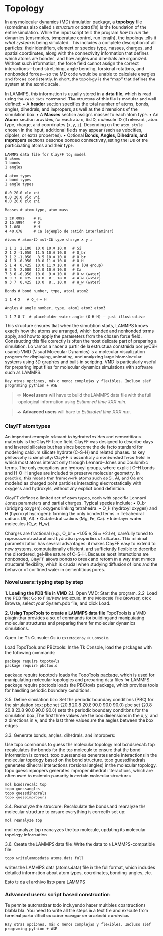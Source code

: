 # Topology

In any molecular dynamics (MD) simulation package, a **topology** file (sometimes also called a _structure_ or _data file_) is the foundation of the entire simulation. While the input script tells the program _how to run_ the dynamics (ensembles, temperature control, run length), the topology tells it _what system_ is being simulated. This includes a complete description of all particles: their identifiers, element or species type, masses, charges, and spatial coordinates, along with the connectivity information that defines which atoms are bonded, and how angles and dihedrals are organized. Without such information, the force field cannot assign the correct interactions—bond stretching, angle bending, torsional rotations, and nonbonded forces—so the MD code would be unable to calculate energies and forces consistently. In short, the topology is the “map” that defines the system at the atomic scale.

In LAMMPS, this information is usually stored in a **data file**, which is read using the `read_data` command. The structure of this file is modular and well defined:
	•	A **header** section specifies the total number of atoms, bonds, angles, dihedrals, and impropers, as well as the dimensions of the simulation box.
	•	A **Masses** section assigns masses to each atom type.
	•	An **Atoms** section provides, for each atom, its ID, molecule ID (if relevant), atom type, charge, and coordinates (x, y, z). Depending on the `atom_style` chosen in the input, additional fields may appear (such as velocities, dipoles, or extra properties).
	•	Optional **Bonds, Angles, Dihedrals, and Impropers** sections describe bonded connectivity, listing the IDs of the participating atoms and their type.

```lammps
LAMMPS data file for ClayFF toy model
8 atoms
1 bonds
1 angles

4 atom types
1 bond types
1 angle types

0.0 20.0 xlo xhi
0.0 20.0 ylo yhi
0.0 20.0 zlo zhi

Masses # atom type, atom mass

1 28.0855    # Si
2 15.9994    # O
3 1.008      # H
4 40.078     # Ca (ejemplo de catión interlaminar)

Atoms # atom-ID mol-ID type charge x y z

1 1 1  2.100  10.0 10.0 10.0   # Si
2 1 2 -1.050  11.5 10.0 10.0   # O_br
3 1 2 -1.050   8.5 10.0 10.0   # O_br
4 1 3 -0.950  10.0 11.0 10.0   # O_H
5 1 4  0.425  10.0 11.9 10.0   # H (OH group)
6 2 5  2.000  12.0 10.0 10.0   # Ca
7 3 6 -0.950  10.0  9.0 10.0   # O_w (water)
8 3 7  0.425  10.0  8.1 10.0   # H_w (water)
9 3 7  0.425  10.0  8.1 10.0   # H_w (water)

Bonds # bond number, type, atom1 atom2

1 1 4 5   # O_H – H

Angles # angle number, type, atom1 atom2 atom3

1 1 7 8 7  # placeholder water angle (O–H–H) – just illustrative
```

This structure ensures that when the simulation starts, LAMMPS knows exactly how the atoms are arranged, which bonded and nonbonded terms apply, and how to apply the parameters from the chosen force field. Constructing this file correctly is often the most delicate part of preparing a simulation. Lo vamos a hacer a partir de la estructura construida por pyCSH usando VMD (Visual Molecular Dynamics) is a molecular visualization program for displaying, animating, and analyzing large biomolecular systems using 3D graphics and built-in scripting. VMD is particularly useful for preparing input files for molecular dynamics simulations with software such as LAMMPS.

```{Note}
Hay otras opciones, más o menos complejas y flexibles. Incluso slef programing pythion + ASE
```

> ✏️ **Novel users** will have to build the LAMMPS data file with the full topological information using   _Estimated time XXX min_.

> ✒️ **Advanced users** will have to  _Estimated time XXX min_.

### ClayFF atom types 

An important example relevant to hydrated oxides and cementitious materials is the ClayFF force field. ClayFF was designed to describe clays and layered silicates but has since become the de facto standard for modeling calcium silicate hydrate (C–S–H) and related phases. Its key philosophy is simplicity: ClayFF is essentially a nonbonded force field, in which most atoms interact only through Lennard–Jones and Coulombic terms. The only exceptions are hydroxyl groups, where explicit O–H bonds and H–O–H angles are included to preserve molecular geometry. In practice, this means that framework atoms such as Si, Al, and Ca are modeled as charged point particles interacting electrostatically with oxygens and hydroxyls, without any explicit bond definition.

ClayFF defines a limited set of atom types, each with specific Lennard–Jones parameters and partial charges. Typical species include:
	•	O_br (bridging oxygen): oxygens linking tetrahedra.
	•	O_H (hydroxyl oxygen) and H (hydroxyl hydrogen): forming the only bonded terms.
	•	Tetrahedral cations (Si, Al).
	•	Octahedral cations (Mg, Fe, Ca).
	•	Interlayer water molecules (O_w, H_w).

Charges are fractional (e.g., O_br ≈ –1.05 e, Si ≈ +2.1 e), carefully tuned to reproduce structural and hydration properties of silicates. This minimal parametrization has several advantages: it makes ClayFF easy to extend to new systems, computationally efficient, and sufficiently flexible to describe the disordered, gel-like nature of C–S–H. Because most interactions are nonbonded, ClayFF allows bonds to break and reform in a way that mimics structural flexibility, which is crucial when studying diffusion of ions and the behavior of confined water in cementitious pores.


### Novel users: typing step by step 
**1. Loading the PDB file in VMD**
2.1. Open VMD:
Start the program.
2.2. Load the PDB file:
Go to File/New Molecule.
In the Molecule File Browser, click Browse, select your System.pdb file, and click Load.

**2. Using TopoTools to create a LAMMPS data file**
TopoTools is a VMD plugin that provides a set of commands for building and manipulating molecular structures and preparing them for molecular dynamics simulations.

Open the Tk Console:
Go to `Extensions/Tk Console`.

Load TopoTools and PBCtools:
In the Tk Console, load the packages with the following commands:

```
package require topotools
package require pbctools
```

package require topotools loads the TopoTools package, which is used for manipulating molecular topologies and preparing data files for LAMMPS.
package require pbctools loads the PBCtools package, which provides tools for handling periodic boundary conditions.

3.5. Define simulation box:
Set the periodic boundary conditions (PBC) for the simulation box:
pbc set {20.8 20.8 20.8 90.0 90.0 90.0}
pbc set {20.8 20.8 20.8 90.0 90.0 90.0} sets the periodic boundary conditions for the simulation box. The first three values are the box dimensions in the x, y, and z directions in Å, and the last three values are the angles between the box edges.

3.3. Generate bonds, angles, dihedrals, and impropers:

Use topo commands to guess the molecular topology mol bondsrecalc top recalculates the bonds for the top molecule to ensure that the bond information is correct. topo guessangles generates angle interactions in the molecular topology based on the bond structure.
topo guessdihedrals generates dihedral interactions (torsional angles) in the molecular topology.
topo guessimpropers generates improper dihedral interactions, which are often used to maintain planarity in certain molecular structures.

```
mol bondsrecalc top
topo guessangles
topo guessdihedrals
topo guessimpropers
```

3.4. Reanalyze the structure:
Recalculate the bonds and reanalyze the molecular structure to ensure everything is correctly set up:
```
mol reanalyze top
```

mol reanalyze top reanalyzes the top molecule, updating its molecular topology information.

3.6. Create the LAMMPS data file: Write the data to a LAMMPS-compatible file:
```
topo writelammpsdata atoms.data full
```
 writes the LAMMPS data (atoms.data) file in the full format, which includes detailed information about atom types, coordinates, bonding, angles, etc.

Esto te da el archivo listo para LAMMPS 

### Advanced users: script based construction

Te permite automatizar todo incluyendo hacer multiples cosntructions blabla bla. 
You need to write all the steps in a text file and execute from terminal parte dificil es saber navegar en tu arbold e archviso. 

```{Warning}
Hay otras opciones, más o menos complejas y flexibles. Incluso slef programing pythion + ASE
```
